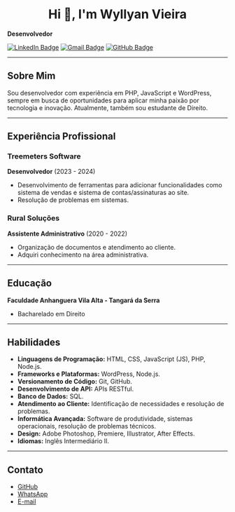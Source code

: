 <h1 align="center">Hi 👋, I'm Wyllyan Vieira</h1>

**Desenvolvedor**

[![LinkedIn Badge](https://img.shields.io/badge/-LinkedIn-blue?style=flat-square&logo=Linkedin&logoColor=white&link=https://www.linkedin.com/in/wyllyan-vieira/)](https://www.linkedin.com/in/wyllyan-vieira/) 
[![Gmail Badge](https://img.shields.io/badge/-Gmail-c14438?style=flat-square&logo=Gmail&logoColor=white&link=mailto:wyllyanvieira@hotmail.com)](mailto:wyllyanvieira@hotmail.com) 
[![GitHub Badge](https://img.shields.io/badge/-GitHub-181717?style=flat-square&logo=github&logoColor=white&link=https://github.com/wyllyanvieira)](https://github.com/wyllyanvieira)

---

## Sobre Mim

Sou desenvolvedor com experiência em PHP, JavaScript e WordPress, sempre em busca de oportunidades para aplicar minha paixão por tecnologia e inovação. Atualmente, também sou estudante de Direito.

---

## Experiência Profissional

### Treemeters Software
**Desenvolvedor** (2023 - 2024)
- Desenvolvimento de ferramentas para adicionar funcionalidades como sistema de vendas e sistema de contas/assinaturas ao site.
- Resolução de problemas em sistemas.

### Rural Soluções
**Assistente Administrativo** (2020 - 2022)
- Organização de documentos e atendimento ao cliente.
- Adquiri conhecimento na área administrativa.

---

## Educação

**Faculdade Anhanguera Vila Alta - Tangará da Serra**
- Bacharelado em Direito

---

## Habilidades

- **Linguagens de Programação:** HTML, CSS, JavaScript (JS), PHP, Node.js.
- **Frameworks e Plataformas:** WordPress, Node.js.
- **Versionamento de Código:** Git, GitHub.
- **Desenvolvimento de API:** APIs RESTful.
- **Banco de Dados:** SQL.
- **Atendimento ao Cliente:** Identificação de necessidades e resolução de problemas.
- **Informática Avançada:** Software de produtividade, sistemas operacionais, resolução de problemas técnicos.
- **Design:** Adobe Photoshop, Premiere, Illustrator, After Effects.
- **Idiomas:** Inglês Intermediário II.

---

## Contato

- [GitHub](https://github.com/wyllyanvieira)
- [WhatsApp](http://wa.me/65998126608)
- [E-mail](mailto:wyllyanvieira@hotmail.com)
